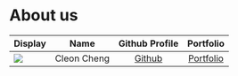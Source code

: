 # About us

Display |    Name     |               Github Profile                | Portfolio 
--------|:-----------:|:-------------------------------------------:|:---------:
![](https://via.placeholder.com/100.png?text=Photo) | Cleon Cheng | [Github](https://github.com/cleoncheng2000) | [Portfolio](docs/team/johndoe.md)
